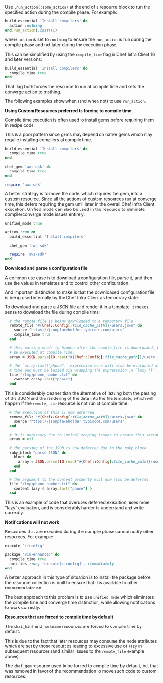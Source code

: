 Use `.run_action(:some_action)` at the end of a resource block to run
the specified action during the compile phase. For example:

``` ruby
build_essential 'Install compilers' do
  action :nothing
end.run_action(:install)
```

where `action` is set to `:nothing` to ensure the `run_action` is run
during the compile phase and not later during the execution phase.

This can be simplified by using the `compile_time` flag in Chef Infra
Client 16 and later versions:

``` ruby
build_essential 'Install compilers' do
  compile_time true
end
```

That flag both forces the resource to run at compile time and sets the
converge action to :nothing.

The following examples show when (and when not) to use `run_action`.

**Using Custom Resources preferred to forcing to compile time**

Compile time execution is often used to install gems before requiring
them in recipe code.

This is a poor pattern since gems may depend on native gems which
may require installing compilers at compile time.

``` ruby
build_essential 'Install compilers' do
  compile_time true
end

chef_gem 'aws-dsk' do
  compile_time true
end

require 'aws-sdk'
```

A better strategy is to move the code, which requires the gem, into
a custom resource. Since all the actions of custom resources run
at converge time, this defers requiring 
the gem until later in the overall Chef Infra Client execution. Unified
mode can also be used in the resource to eliminate compile/converge
mode issues entirely:

``` ruby
unified_mode true

action :run do
  build_essential 'Install compilers'

  chef_gem 'aws-sdk'

  require 'aws-sdk'
end
```

**Download and parse a configuration file**

A common use case is to download a configuration file, parse it, and then
use the values in templates and to control other configuration.

And important distinction to make is that the downloaded configuration file
is being used internally by the Chef Infra Client as temporary state.

To download and parse a JSON file and render it in a template, it makes sense
to download the file during compile time:

``` ruby
  # the remote_file is being downloaded to a temporary file
  remote_file "#{Chef::Config[:file_cache_path]}/users.json" do
    source "https://jsonplaceholder.typicode.com/users"
    compile_time true
  end

  # this parsing needs to happen after the remote_file is downloaded, but will
  # be executed at compile time.
  array = JSON.parse(IO.read("#{Chef::Config[:file_cache_path]}/users.json")

  # the `array.last["phone"]` expression here will also be evaluated at compile
  # time and must be lazied via wrapping the expresssion in `lazy {}`
  file "/tmp/phone_number.txt" do
    content array.last["phone"]
  end
```

This is considerably cleaner than the alternative of lazying both the parsing of the
JSON and the rendering of the data into the file template, which will happen if
the `remote_file` resource is not run at compile time:

``` ruby
  # the execution of this is now deferred
  remote_file "#{Chef::Config[:file_cache_path]}/users.json" do
    source "https://jsonplaceholder.typicode.com/users"
  end

  # it is necessary due to lexical scoping issues to create this variable here
  array = nil

  # the parsing of the JSON is now deferred due to the ruby_block
  ruby_block "parse JSON" do
    block do
      array = JSON.parse(IO.read("#{Chef::Config[:file_cache_path]}/users.json")
    end
  end

  # the argument to the content property must now also be deferred
  file "/tmp/phone_number.txt" do
    content lazy { array.last["phone"] }
  end
```

This is an example of code that overuses deferred execution, uses more "lazy" evaluation, and is
considerably harder to understand and write correctly.

**Notifications will not work**

Resources that are executed during the compile phase cannot notify other
resources. For example:

``` ruby
execute 'ifconfig'

package 'vim-enhanced' do
  compile_time true
  notifies :run, 'execute[ifconfig]', :immediately
end
```

A better approach in this type of situation is to install the package
before the resource collection is built to ensure that it is available
to other resources later on.

The best approach to this problem is to use `unified mode` which eliminates
the compile time and converge time distinction, while allowing notifications
to work correctly.

**Resources that are forced to compile time by default**

The `ohai_hint` and `hostname` resources are forced to compile time by default.

This is due to the fact that later resources may consume the node attributes which
are set by those resources leading to excessive use of `lazy` in subsequent
resources (and similar issues to the `remote_file` example above).

The `chef_gem` resource used to be forced to compile time by default, but that was
removed in favor of the recommendation to move such code to custom resources.
